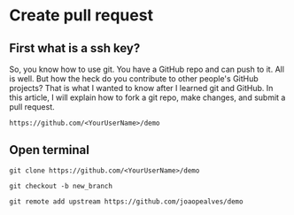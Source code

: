 # Create pull request

## First what is a ssh key?

So, you know how to use git. You have a GitHub repo and can push to it. All is well. But how the heck do you contribute to other people's GitHub projects? That is what I wanted to know after I learned git and GitHub. In this article, I will explain how to fork a git repo, make changes, and submit a pull request.

    https://github.com/<YourUserName>/demo

## Open terminal

    git clone https://github.com/<YourUserName>/demo

    git checkout -b new_branch

    git remote add upstream https://github.com/joaopealves/demo
